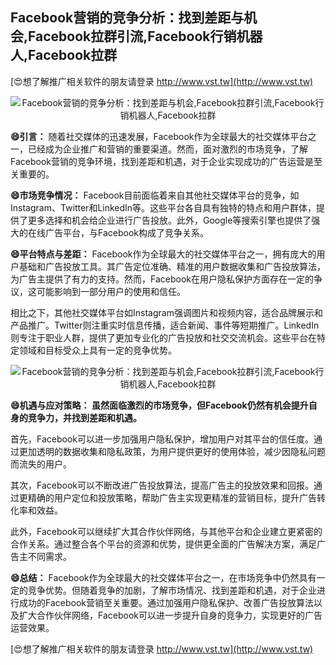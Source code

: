 ## **Facebook营销的竞争分析：找到差距与机会,Facebook拉群引流,Facebook行销机器人,Facebook拉群**

[😍想了解推广相关软件的朋友请登录 http://www.vst.tw](http://www.vst.tw)

 <center><img src="https://vst.tw/MP4/tuiguang/png/6.png" alt="Facebook营销的竞争分析：找到差距与机会,Facebook拉群引流,Facebook行销机器人,Facebook拉群"></center>

**😄引言：**
随着社交媒体的迅速发展，Facebook作为全球最大的社交媒体平台之一，已经成为企业推广和营销的重要渠道。然而，面对激烈的市场竞争，了解Facebook营销的竞争环境，找到差距和机遇，对于企业实现成功的广告运营是至关重要的。

**😄市场竞争情况：**
Facebook目前面临着来自其他社交媒体平台的竞争，如Instagram、Twitter和LinkedIn等。这些平台各自具有独特的特点和用户群体，提供了更多选择和机会给企业进行广告投放。此外，Google等搜索引擎也提供了强大的在线广告平台，与Facebook构成了竞争关系。

**😄平台特点与差距：**
Facebook作为全球最大的社交媒体平台之一，拥有庞大的用户基础和广告投放工具。其广告定位准确、精准的用户数据收集和广告投放算法，为广告主提供了有力的支持。然而，Facebook在用户隐私保护方面存在一定的争议，这可能影响到一部分用户的使用和信任。

相比之下，其他社交媒体平台如Instagram强调图片和视频内容，适合品牌展示和产品推广。Twitter则注重实时信息传播，适合新闻、事件等短期推广。LinkedIn则专注于职业人群，提供了更加专业化的广告投放和社交交流机会。这些平台在特定领域和目标受众上具有一定的竞争优势。

 <center><img src="https://vst.tw/MP4/tuiguang/png/7.png" alt="Facebook营销的竞争分析：找到差距与机会,Facebook拉群引流,Facebook行销机器人,Facebook拉群"></center>

**😄机遇与应对策略： 虽然面临激烈的市场竞争，但Facebook仍然有机会提升自身的竞争力，并找到差距和机遇。**

首先，Facebook可以进一步加强用户隐私保护，增加用户对其平台的信任度。通过更加透明的数据收集和隐私政策，为用户提供更好的使用体验，减少因隐私问题而流失的用户。

其次，Facebook可以不断改进广告投放算法，提高广告主的投放效果和回报。通过更精确的用户定位和投放策略，帮助广告主实现更精准的营销目标，提升广告转化率和效益。

此外，Facebook可以继续扩大其合作伙伴网络，与其他平台和企业建立更紧密的合作关系。通过整合各个平台的资源和优势，提供更全面的广告解决方案，满足广告主不同需求。

**😄总结：**
Facebook作为全球最大的社交媒体平台之一，在市场竞争中仍然具有一定的竞争优势。但随着竞争的加剧，了解市场情况、找到差距和机遇，对于企业进行成功的Facebook营销至关重要。通过加强用户隐私保护、改善广告投放算法以及扩大合作伙伴网络，Facebook可以进一步提升自身的竞争力，实现更好的广告运营效果。

[😍想了解推广相关软件的朋友请登录 http://www.vst.tw](http://www.vst.tw)




